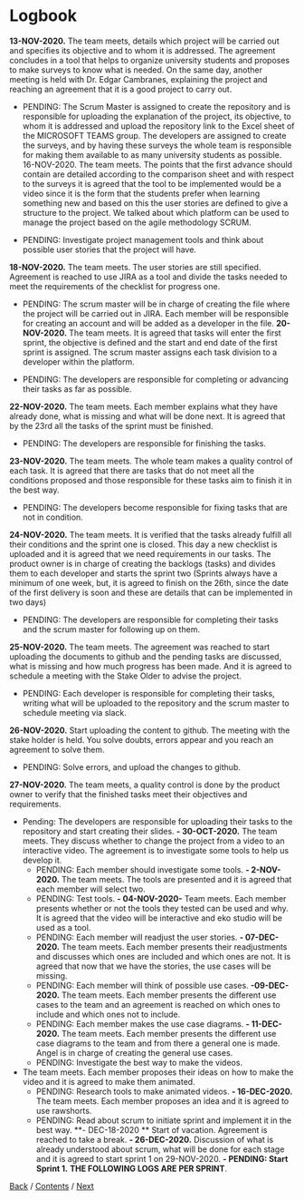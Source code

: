 # Logbook

**13-NOV-2020.** The team meets, details which project will be carried out and specifies its objective and to whom it is addressed. The agreement concludes in a tool that helps to organize university students and proposes to make surveys to know what is needed. On the same day, another meeting is held with Dr. Edgar Cambranes, explaining the project and reaching an agreement that it is a good project to carry out.

  - PENDING: The Scrum Master is assigned to create the repository and is responsible for uploading the explanation of the project, its objective, to whom it is addressed and upload the repository link to the Excel sheet of the MICROSOFT TEAMS group. The developers are assigned to create the surveys, and by having these surveys the whole team is responsible for making them available to as many university students as possible.
16-NOV-2020. The team meets. The points that the first advance should contain are detailed according to the comparison sheet and with respect to the surveys it is agreed that the tool to be implemented would be a video since it is the form that the students prefer when learning something new and based on this the user stories are defined to give a structure to the project. We talked about which platform can be used to manage the project based on the agile methodology SCRUM.

  - PENDING: Investigate project management tools and think about possible user stories that the project will have.

**18-NOV-2020.** The team meets. The user stories are still specified. Agreement is reached to use JIRA as a tool and divide the tasks needed to meet the requirements of the checklist for progress one.

  - PENDING: The scrum master will be in charge of creating the file where the project will be carried out in JIRA. Each member will be responsible for creating an account and will be added as a developer in the file.
**20-NOV-2020.** The team meets. It is agreed that tasks will enter the first sprint, the objective is defined and the start and end date of the first sprint is assigned. The scrum master assigns each task division to a developer within the platform.

  - PENDING: The developers are responsible for completing or advancing their tasks as far as possible.

**22-NOV-2020.** The team meets. Each member explains what they have already done, what is missing and what will be done next. It is agreed that by the 23rd all the tasks of the sprint must be finished.

  - PENDING: The developers are responsible for finishing the tasks.

**23-NOV-2020.** The team meets. The whole team makes a quality control of each task. It is agreed that there are tasks that do not meet all the conditions proposed and those responsible for these tasks aim to finish it in the best way.

  - PENDING: The developers become responsible for fixing tasks that are not in condition.

**24-NOV-2020.** The team meets. It is verified that the tasks already fulfill all their conditions and the sprint one is closed. This day a new checklist is uploaded and it is agreed that we need requirements in our tasks. The product owner is in charge of creating the backlogs (tasks) and divides them to each developer and starts the sprint two (Sprints always have a minimum of one week, but, it is agreed to finish on the 26th, since the date of the first delivery is soon and these are details that can be implemented in two days)

  - PENDING: The developers are responsible for completing their tasks and the scrum master for following up on them.

**25-NOV-2020.** The team meets. The agreement was reached to start uploading the documents to github and the pending tasks are discussed, what is missing and how much progress has been made. And it is agreed to schedule a meeting with the Stake Older to advise the project.

  - PENDING: Each developer is responsible for completing their tasks, writing what will be uploaded to the repository and the scrum master to schedule meeting via slack.
 
 **26-NOV-2020.** Start uploading the content to github. The meeting with the stake holder is held. You solve doubts, errors appear and you reach an agreement to solve them.

  - PENDING: Solve errors, and upload the changes to github.

**27-NOV-2020.** The team meets, a quality control is done by the product owner to verify that the finished tasks meet their objectives and requirements.

  - Pending: The developers are responsible for uploading their tasks to the repository and start creating their slides.
**- 30-OCT-2020.** The team meets. They discuss whether to change the project from a video to an interactive video. The agreement is to investigate some tools to help us develop it. 
    - PENDING: Each member should investigate some tools.
**- 2-NOV-2020.** The team meets. The tools are presented and it is agreed that each member will select two. 
    - PENDING: Test tools.
**- 04-NOV-2020-** Team meets. Each member presents whether or not the tools they tested can be used and why. It is agreed that the video will be interactive and eko studio will be used as a tool. 
    - PENDING: Each member will readjust the user stories.
**- 07-DEC-2020.** The team meets. Each member presents their readjustments and discusses which ones are included and which ones are not. It is agreed that now that we have the stories, the use cases will be missing. 
    - PENDING: Each member will think of possible use cases.
**-09-DEC-2020.** The team meets. Each member presents the different use cases to the team and an agreement is reached on which ones to include and which ones not to include. 
    - PENDING: Each member makes the use case diagrams.
**- 11-DEC-2020.** The team meets. Each member presents the different use case diagrams to the team and from there a general one is made. Angel is in charge of creating the general use cases. 
    - PENDING: Investigate the best way to make the videos.
- The team meets. Each member proposes their ideas on how to make the video and it is agreed to make them animated. 
    - PENDING: Research tools to make animated videos.
**- 16-DEC-2020.** The team meets. Each member proposes an idea and it is agreed to use rawshorts. 
    - PENDING: Read about scrum to initiate sprint and implement it in the best way.
**- DEC-18-2020 ** Start of vacation. Agreement is reached to take a break.
**- 26-DEC-2020.** Discussion of what is already understood about scrum, what will be done for each stage and it is agreed to start sprint 1 on 29-NOV-2020. 
   **- PENDING: Start Sprint 1.**
**THE FOLLOWING LOGS ARE PER SPRINT**.

[Back](https://github.com/DanielaLujanTrejo/Methods-of-organization-/blob/Second-delivery/Documentation/4.%20Roles%20and%20work%20processes.md#work-process) / [Contents](https://github.com/DanielaLujanTrejo/Methods-of-organization-/tree/Second-delivery#contents-scroll) / [Next](https://github.com/DanielaLujanTrejo/Methods-of-organization-/blob/Second-delivery/Documentation/6.%20Study%20data%20and%20research.md#study-data-and-research)

